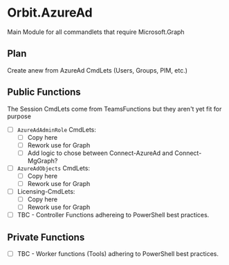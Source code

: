 ﻿# Orbit.AzureAd

Main Module for all commandlets that require Microsoft.Graph

## Plan

Create anew from AzureAd CmdLets (Users, Groups, PIM, etc.)

## Public Functions

The Session CmdLets come from TeamsFunctions but they aren't yet fit for purpose

- [ ] `AzureAdAdminRole` CmdLets:
  - [ ] Copy here
  - [ ] Rework use for Graph
  - [ ] Add logic to chose between Connect-AzureAd and Connect-MgGraph?
- [ ] `AzureAdObjects` CmdLets:
  - [ ] Copy here
  - [ ] Rework use for Graph
- [ ] Licensing-CmdLets:
  - [ ] Copy here
  - [ ] Rework use for Graph
- [ ] TBC - Controller Functions adhereing to PowerShell best practices.

## Private Functions

- [ ] TBC - Worker functions (Tools) adhering to PowerShell best practices.
